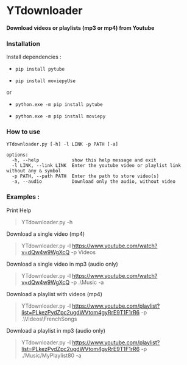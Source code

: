 # YTdownloader
#### Download videos or playlists (mp3 or mp4) from Youtube

### Installation

Install dependencies :

- ``pip install pytube``
        
- ``pip install moviepyUse``
        
or
        
- ``python.exe -m pip install pytube``
        
- ``python.exe -m pip install moviepy``

### How to use

    YTdownloader.py [-h] -l LINK -p PATH [-a]

    options:
      -h, --help            show this help message and exit
      -l LINK, --link LINK  Enter the youtube video or playlist link without any & symbol
      -p PATH, --path PATH  Enter the path to store video(s)
      -a, --audio           Download only the audio, without video
 
### Examples :

Print Help
> YTdownloader.py -h

Download a single video (mp4)
> YTdownloader.py -l https://www.youtube.com/watch?v=dQw4w9WgXcQ -p Videos

Download a single video in mp3 (audio only)
> YTdownloader.py -l https://www.youtube.com/watch?v=dQw4w9WgXcQ -p .\Music -a

Download a playlist with videos (mp4)
> YTdownloader.py -l https://www.youtube.com/playlist?list=PLkezPydZpc2ugdWVtom4gyRrE9T1F1rR6 -p .\Videos\FrenchSongs

Download a playlist in mp3 (audio only)
> YTdownloader.py -l https://www.youtube.com/playlist?list=PLkezPydZpc2ugdWVtom4gyRrE9T1F1rR6 -p ./Music/MyPlaylist80 -a
